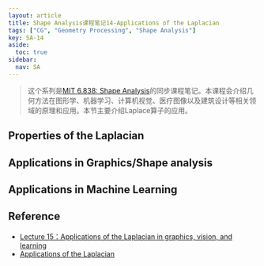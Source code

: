 ```yaml
---
layout: article
title: Shape Analysis课程笔记14-Applications of the Laplacian
tags: ["CG", "Geometry Processing", "Shape Analysis"]
key: SA-14
aside:
  toc: true
sidebar:
  nav: SA
---
```


> 这个系列是[MIT 6.838: Shape Analysis](https://groups.csail.mit.edu/gdpgroup/6838_spring_2021.html)的同步课程笔记。本课程会介绍几何方法在图形学、机器学习、计算机视觉、医疗图像以及建筑设计等相关领域的原理和应用。本节主要介绍Laplace算子的应用。
<!--more-->

## Properties of the Laplacian

## Applications in Graphics/Shape analysis

## Applications in Machine Learning

## Reference

- [Lecture 15：Applications of the Laplacian in graphics, vision, and learning](https://www.youtube.com/watch?v=agshrU5fE_0&list=PLQ3UicqQtfNtUcdTMLgKSTTOiEsCw2VBW&index=20)
- [Applications of the Laplacian](https://groups.csail.mit.edu/gdpgroup/assets/6838_spring_2021/10_laplacian_applications.pdf)